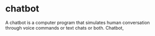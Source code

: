 # chatbot
A chatbot is a computer program that simulates human conversation through voice commands or text chats or both. Chatbot,

